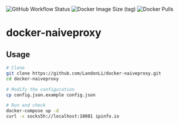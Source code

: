 ![GitHub Workflow Status](https://img.shields.io/github/actions/workflow/status/LandonLi/docker-naiveproxy/ci.yaml?branch=master)
![Docker Image Size (tag)](https://img.shields.io/docker/image-size/1andonli/naiveproxy/master)
![Docker Pulls](https://img.shields.io/docker/pulls/1andonli/naiveproxy)

# docker-naiveproxy
 
## Usage

```bash
# Clone
git clone https://github.com/LandonLi/docker-naiveproxy.git
cd docker-naiveproxy

# Modify the configuration
cp config.json.example config.json

# Run and check
docker-compose up -d
curl -x socks5h://localhost:10081 ipinfo.io
```

